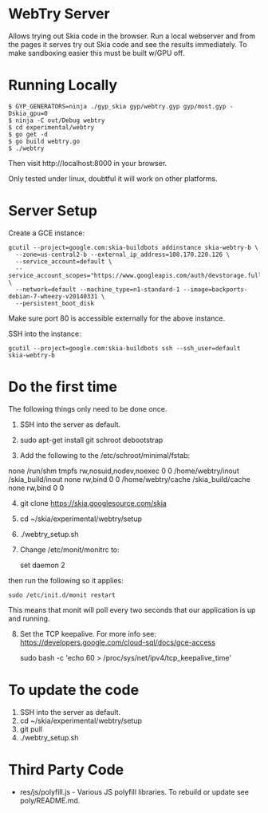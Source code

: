 WebTry Server
=============

Allows trying out Skia code in the browser. Run a local webserver
and from the pages it serves try out Skia code and see the results
immediately. To make sandboxing easier this must be built w/GPU off.


Running Locally
===============

    $ GYP_GENERATORS=ninja ./gyp_skia gyp/webtry.gyp gyp/most.gyp -Dskia_gpu=0
    $ ninja -C out/Debug webtry
    $ cd experimental/webtry
    $ go get -d
    $ go build webtry.go
    $ ./webtry

Then visit http://localhost:8000 in your browser.

Only tested under linux, doubtful it will work on other platforms.


Server Setup
============

Create a GCE instance:

    gcutil --project=google.com:skia-buildbots addinstance skia-webtry-b \
      --zone=us-central2-b --external_ip_address=108.170.220.126 \
      --service_account=default \
      --service_account_scopes="https://www.googleapis.com/auth/devstorage.full_control" \
      --network=default --machine_type=n1-standard-1 --image=backports-debian-7-wheezy-v20140331 \
      --persistent_boot_disk

Make sure port 80 is accessible externally for the above instance.

SSH into the instance:

    gcutil --project=google.com:skia-buildbots ssh --ssh_user=default skia-webtry-b


Do the first time
=================

The following things only need to be done once.

1. SSH into the server as default.

2. sudo apt-get install git schroot debootstrap

3. Add the following to the /etc/schroot/minimal/fstab:

  none /run/shm tmpfs rw,nosuid,nodev,noexec 0 0
  /home/webtry/inout             /skia_build/inout  none    rw,bind         0       0
  /home/webtry/cache             /skia_build/cache  none    rw,bind         0       0


4. git clone https://skia.googlesource.com/skia

5. cd ~/skia/experimental/webtry/setup

6. ./webtry_setup.sh

7. Change /etc/monit/monitrc to:

    set daemon 2

then run the following so it applies:

    sudo /etc/init.d/monit restart

This means that monit will poll every two seconds that our application is up and running.

8. Set the TCP keepalive. For more info see:
   https://developers.google.com/cloud-sql/docs/gce-access

    sudo bash -c 'echo 60 > /proc/sys/net/ipv4/tcp_keepalive_time'

To update the code
==================

1. SSH into the server as default.
2. cd ~/skia/experimental/webtry/setup
3. git pull
4. ./webtry_setup.sh

Third Party Code
================

  * res/js/polyfill.js - Various JS polyfill libraries. To rebuild or update
    see poly/README.md.
